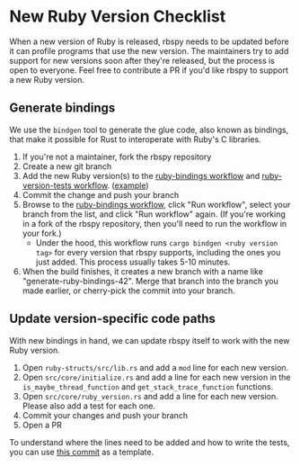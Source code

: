 # New Ruby Version Checklist

When a new version of Ruby is released, rbspy needs to be updated before it can profile programs that use the new version. The maintainers try to add support for new versions soon after they're released, but the process is open to everyone. Feel free to contribute a PR if you'd like rbspy to support a new Ruby version.

## Generate bindings

We use the `bindgen` tool to generate the glue code, also known as bindings, that make it possible for Rust to interoperate with Ruby's C libraries.

1. If you're not a maintainer, fork the rbspy repository
1. Create a new git branch
1. Add the new Ruby version(s) to the [ruby-bindings workflow](https://github.com/rbspy/rbspy/blob/main/.github/workflows/ruby-bindings.yml) and [ruby-version-tests workflow](https://github.com/rbspy/rbspy/blob/main/.github/workflows/ruby-version-tests.yml). ([example](https://github.com/rbspy/rbspy/commit/ba2508841476673c670350f87878fa7604ea6de1))
1. Commit the change and push your branch
1. Browse to the [ruby-bindings workflow](https://github.com/rbspy/rbspy/actions/workflows/ruby-bindings.yml), click "Run workflow", select your branch from the list, and click "Run workflow" again. (If you're working in a fork of the rbspy repository, then you'll need to run the workflow in your fork.)
    * Under the hood, this workflow runs `cargo bindgen <ruby version tag>` for every version that rbspy supports, including the ones you just added. This process usually takes 5-10 minutes.
1. When the build finishes, it creates a new branch with a name like "generate-ruby-bindings-42". Merge that branch into the branch you made earlier, or cherry-pick the commit into your branch.

## Update version-specific code paths

With new bindings in hand, we can update rbspy itself to work with the new Ruby version.

1. Open `ruby-structs/src/lib.rs` and add a `mod` line for each new version.
1. Open `src/core/initialize.rs` and add a line for each new version in the `is_maybe_thread_function` and `get_stack_trace_function` functions.
1. Open `src/core/ruby_version.rs` and add a line for each new version. Please also add a test for each one.
1. Commit your changes and push your branch
1. Open a PR

To understand where the lines need to be added and how to write the tests, you can use [this commit](https://github.com/rbspy/rbspy/commit/9d8fee1665c1b4fcdb007533307696d524964e84) as a template.
